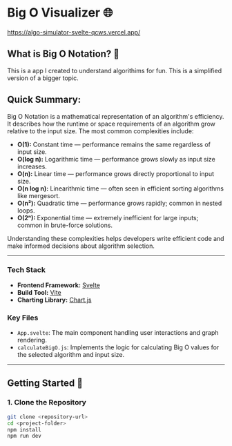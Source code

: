# **Big O Visualizer** 🌐
https://algo-simulator-svelte-qcws.vercel.app/

## **What is Big O Notation?** 🤔
This is a app I created to understand algorithims for fun. This is a simplified version of a bigger topic.

## Quick Summary:

Big O Notation is a mathematical representation of an algorithm's efficiency. It describes how the runtime or space requirements of an algorithm grow relative to the input size. The most common complexities include:

- **O(1):** Constant time — performance remains the same regardless of input size.
- **O(log n):** Logarithmic time — performance grows slowly as input size increases.
- **O(n):** Linear time — performance grows directly proportional to input size.
- **O(n log n):** Linearithmic time — often seen in efficient sorting algorithms like mergesort.
- **O(n²):** Quadratic time — performance grows rapidly; common in nested loops.
- **O(2ⁿ):** Exponential time — extremely inefficient for large inputs; common in brute-force solutions.

Understanding these complexities helps developers write efficient code and make informed decisions about algorithm selection.

---

### **Tech Stack**
- **Frontend Framework:** [Svelte](https://svelte.dev/)
- **Build Tool:** [Vite](https://vitejs.dev/)
- **Charting Library:** [Chart.js](https://www.chartjs.org/)

### **Key Files**
- `App.svelte`: The main component handling user interactions and graph rendering.
- `calculateBigO.js`: Implements the logic for calculating Big O values for the selected algorithm and input size.

---

## **Getting Started** 🏁

### **1. Clone the Repository**
```bash
git clone <repository-url>
cd <project-folder>
npm install
npm run dev  

